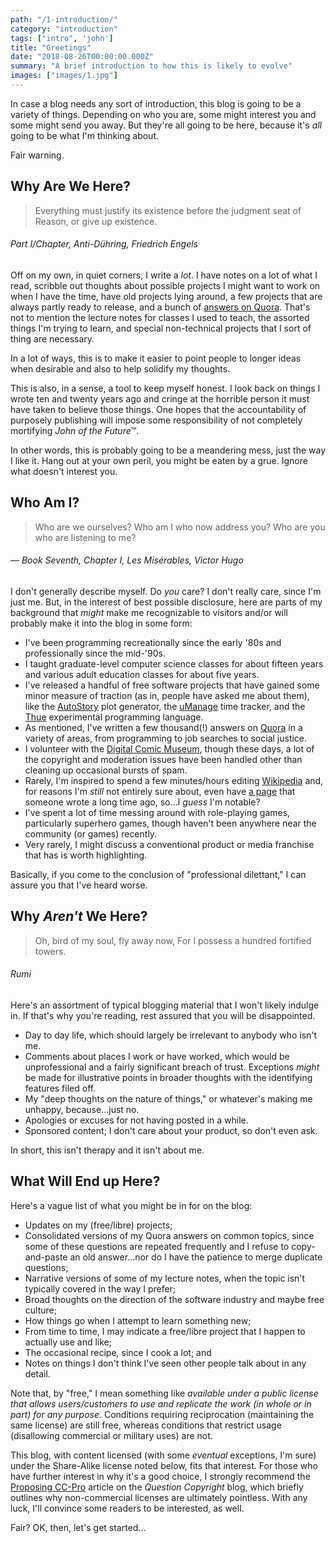 ```yaml
---
path: "/1-introduction/"
category: "introduction"
tags: ["intro", 'john']
title: "Greetings"
date: "2018-08-26T00:00:00.000Z"
summary: "A brief introduction to how this is likely to evolve"
images: ["images/1.jpg"]
---
```


In case a blog needs any sort of introduction, this blog is going to be a variety of things.  Depending on who you are, some might interest you and some might send you away.  But they're all going to be here, because it's _all_ going to be what I'm thinking about.

Fair warning.

## Why Are We Here?

 > Everything must justify its existence before the judgment seat of Reason, or give up existence.

###### Part I/Chapter, _Anti-Dühring_, Friedrich Engels

Off on my own, in quiet corners, I write a _lot_.  I have notes on a lot of what I read, scribble out thoughts about possible projects I might want to work on when I have the time, have old projects lying around, a few projects that are always partly ready to release, and a bunch of [answers on Quora](https://www.quora.com/John-Colagioia).  That's not to mention the lecture notes for classes I used to teach, the assorted things I'm trying to learn, and special non-technical projects that I sort of thing are necessary.

In a lot of ways, this is to make it easier to point people to longer ideas when desirable and also to help solidify my thoughts.

This is also, in a sense, a tool to keep myself honest.  I look back on things I wrote ten and twenty years ago and cringe at the horrible person it must have taken to believe those things.  One hopes that the accountability of purposely publishing will impose some responsibility of not completely mortifying _John of the Future_&trade;.

In other words, this is probably going to be a meandering mess, just the way I like it.  Hang out at your own peril, you might be eaten by a grue.  Ignore what doesn't interest you.

## Who Am I?

 > Who are we ourselves? Who am I who now address you? Who are you who are listening to me?

###### &mdash; Book Seventh, Chapter I, _Les Misérables_, Victor Hugo

I don't generally describe myself.  Do _you_ care?  I don't really care, since I'm just me.  But, in the interest of best possible disclosure, here are parts of my background that _might_ make me recognizable to visitors and/or will probably make it into the blog in some form:

 * I've been programming recreationally since the early '80s and professionally since the mid-'90s.
 * I taught graduate-level computer science classes for about fifteen years and various adult education classes for about five years.
 * I've released a handful of free software projects that have gained some minor measure of traction (as in, people have asked me about them), like the [AutoStory](https://github.com/jcolag/AutoStory) plot generator, the [uManage](https://github.com/jcolag/uManage) time tracker, and the [Thue](https://github.com/jcolag/Thue) experimental programming language.
 * As mentioned, I've written a few thousand(!) answers on [Quora](https://www.quora.com/John-Colagioia) in a variety of areas, from programming to job searches to social justice.
 * I volunteer with the [Digital Comic Museum](http://digitalcomicmuseum.com/forum/index.php?action=profile;u=16), though these days, a lot of the copyright and moderation issues have been handled other than cleaning up occasional bursts of spam.
 * Rarely, I'm inspired to spend a few minutes/hours editing [Wikipedia](https://en.wikipedia.org/wiki/User:Jcolag) and, for reasons I'm _still_ not entirely sure about, even have [a page](https://en.wikipedia.org/wiki/John_Colagioia) that someone wrote a long time ago, so...I _guess_ I'm notable?
 * I've spent a lot of time messing around with role-playing games, particularly superhero games, though haven't been anywhere near the community (or games) recently.
 * Very rarely, I might discuss a conventional product or media franchise that has is worth highlighting.

Basically, if you come to the conclusion of "professional dilettant," I can assure you that I've heard worse.

## Why _Aren't_ We Here?

 > Oh, bird of my soul, fly away now, For I possess a hundred fortified towers.

###### Rumi

Here's an assortment of typical blogging material that I won't likely indulge in.  If that's why you're reading, rest assured that you will be disappointed.

 * Day to day life, which should largely be irrelevant to anybody who isn't me.
 * Comments about places I work or have worked, which would be unprofessional and a fairly significant breach of trust.  Exceptions _might_ be made for illustrative points in broader thoughts with the identifying features filed off.
 * My "deep thoughts on the nature of things," or whatever's making me unhappy, because...just no.
 * Apologies or excuses for not having posted in a while.
 * Sponsored content; I don't care about your product, so don't even ask.

In short, this isn't therapy and it isn't about me.

## What Will End up Here?

Here's a vague list of what you might be in for on the blog:

 * Updates on my (free/libre) projects;
 * Consolidated versions of my Quora answers on common topics, since some of these questions are repeated frequently and I refuse to copy-and-paste an old answer...nor do I have the patience to merge duplicate questions;
 * Narrative versions of some of my lecture notes, when the topic isn't typically covered in the way I prefer;
 * Broad thoughts on the direction of the software industry and maybe free culture;
 * How things go when I attempt to learn something new;
 * From time to time, I may indicate a free/libre project that I happen to actually use and like;
 * The occasional recipe, since I cook a lot; and
 * Notes on things I don't think I've seen other people talk about in any detail.

Note that, by "free," I mean something like _available under a public license that allows users/customers to use and replicate the work (in whole or in part) for any purpose_.  Conditions requiring reciprocation (maintaining the same license) are still free, whereas conditions that restrict usage (disallowing commercial or military uses) are not.

This blog, with content licensed (with some _eventual_ exceptions, I'm sure) under the Share-Alike license noted below, fits that interest.  For those who have further interest in why it's a good choice, I strongly recommend the [Proposing CC-Pro](https://questioncopyright.org/cc-pro) article on the _Question Copyright_ blog, which briefly outlines why non-commercial licenses are ultimately pointless.  With any luck, I'll convince some readers to be interested, as well.

Fair?  OK, then, let's get started...

